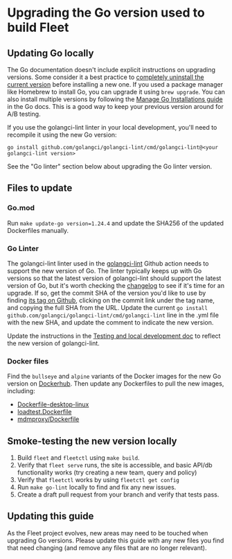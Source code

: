 # Upgrading the Go version used to build Fleet 

## Updating Go locally

The Go documentation doesn't include explicit instructions on upgrading versions. Some consider it a best practice to [completely uninstall the current version](https://go.dev/doc/manage-install#uninstalling) before installing a new one. If you used a package manager like Homebrew to install Go, you can upgrade it using `brew upgrade`. You can also install multiple versions by following the [Manage Go Installations guide](https://go.dev/doc/manage-install) in the Go docs. This is a good way to keep your previous version around for A/B testing.

If you use the golangci-lint linter in your local development, you'll need to recompile it using the new Go version:

```
go install github.com/golangci/golangci-lint/cmd/golangci-lint@<your golangci-lint version>
```

See the "Go linter" section below about upgrading the Go linter version.

## Files to update

### Go.mod

Run `make update-go version=1.24.4` and update the SHA256 of the updated Dockerfiles manually.

### Go Linter

The golangci-lint linter used in the [golangci-lint](https://github.com/fleetdm/fleet/actions/workflows/golangci-lint.yml) Github action needs to support the new version of Go.  The linter typically keeps up with Go versions so that the latest version of golangci-lint should support the latest version of Go, but it's worth checking the [changelog](https://github.com/golangci/golangci-lint/blob/main/CHANGELOG.md) to see if it's time for an upgrade. If so, get the commit SHA of the version you'd like to use by finding [its tag on Github](https://github.com/golangci/golangci-lint/tags), clicking on the commit link under the tag name, and copying the full SHA from the URL.  Update the current `go install github.com/golangci/golangci-lint/cmd/golangci-lint` line in the .yml file with the new SHA, and update the comment to indicate the new version. 

Update the instructions in the [Testing and local development doc](https://github.com/fleetdm/fleet/blob/main/docs/Contributing/getting-started/testing-and-local-development.md#test-suite) to reflect the new version of golangci-lint.

### Docker files

Find the `bullseye` and `alpine` variants of the Docker images for the new Go version on [Dockerhub](https://hub.docker.com/_/golang).  Then update any Dockerfiles to pull the new images, including:

  * [Dockerfile-desktop-linux](https://github.com/fleetdm/fleet/blob/main/Dockerfile-desktop-linux)
  * [loadtest.Dockerfile](https://github.com/fleetdm/fleet/blob/main/infrastructure/loadtesting/terraform/docker/loadtest.Dockerfile_)
  * [mdmproxy/Dockerfile](https://github.com/fleetdm/fleet/blob/main/tools/mdm/migration/mdmproxy/Dockerfile)

## Smoke-testing the new version locally

1. Build `fleet` and `fleetctl` using `make build`. 
2. Verify that `fleet serve` runs, the site is accessible, and basic API/db functionality works (try creating a new team, query and policy)
3. Verify that `fleetctl` works by using `fleetctl get config`
4. Run `make go-lint` locally to find and fix any new issues.
5. Create a draft pull request from your branch and verify that tests pass.

## Updating this guide

As the Fleet project evolves, new areas may need to be touched when upgrading Go versions. Please update this guide with any new files you find that need changing (and remove any files that are no longer relevant).